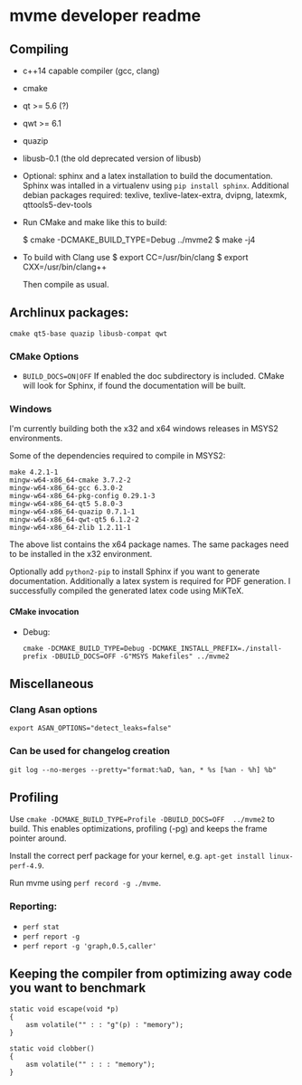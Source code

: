 # mvme developer readme

## Compiling

* c++14 capable compiler (gcc, clang)
* cmake
* qt >= 5.6 (?)
* qwt >= 6.1
* quazip
* libusb-0.1 (the old deprecated version of libusb)
* Optional: sphinx and a latex installation to build the documentation.
  Sphinx was intalled in a virtualenv using `pip install sphinx`.
  Additional debian packages required: texlive, texlive-latex-extra, dvipng,
  latexmk, qttools5-dev-tools

* Run CMake and make like this to build:

    $ cmake -DCMAKE_BUILD_TYPE=Debug ../mvme2
    $ make -j4

* To build with Clang use
    $ export CC=/usr/bin/clang
    $ export CXX=/usr/bin/clang++

  Then compile as usual.

## Archlinux packages:
`cmake qt5-base quazip libusb-compat qwt`

### CMake Options
* `BUILD_DOCS=ON|OFF`
  If enabled the doc subdirectory is included. CMake will look for Sphinx, if
  found the documentation will be built.

### Windows

I'm currently building both the x32 and x64 windows releases in MSYS2
environments.

Some of the dependencies required to compile in MSYS2:

    make 4.2.1-1
    mingw-w64-x86_64-cmake 3.7.2-2
    mingw-w64-x86_64-gcc 6.3.0-2
    mingw-w64-x86_64-pkg-config 0.29.1-3
    mingw-w64-x86_64-qt5 5.8.0-3
    mingw-w64-x86_64-quazip 0.7.1-1
    mingw-w64-x86_64-qwt-qt5 6.1.2-2
    mingw-w64-x86_64-zlib 1.2.11-1

The above list contains the x64 package names. The same packages need to be
installed in the x32 environment.

Optionally add `python2-pip` to install Sphinx if you want to generate
documentation. Additionally a latex system is required for PDF generation. I
successfully compiled the generated latex code using MiKTeX.

#### CMake invocation
* Debug:

  `cmake -DCMAKE_BUILD_TYPE=Debug -DCMAKE_INSTALL_PREFIX=./install-prefix -DBUILD_DOCS=OFF -G"MSYS Makefiles" ../mvme2`


## Miscellaneous

### Clang Asan options
`export ASAN_OPTIONS="detect_leaks=false"`

### Can be used for changelog creation
`git log --no-merges --pretty="format:%aD, %an, * %s [%an - %h] %b"`

## Profiling

Use `cmake -DCMAKE_BUILD_TYPE=Profile -DBUILD_DOCS=OFF  ../mvme2` to build.
This enables optimizations,  profiling (-pg) and keeps the frame pointer
around.

Install the correct perf package for your kernel, e.g. `apt-get install linux-perf-4.9`.

Run mvme using `perf record -g ./mvme`.

### Reporting:
* `perf stat`
* `perf report -g`
* `perf report -g 'graph,0.5,caller'`

## Keeping the compiler from optimizing away code you want to benchmark

```
static void escape(void *p)
{
    asm volatile("" : : "g"(p) : "memory");
}

static void clobber()
{
    asm volatile("" : : : "memory");
}
```
